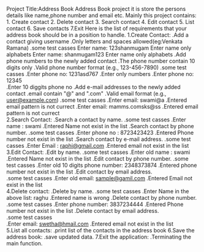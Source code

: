 Project Title:Address Book
    Address Book project it is store the persons details like name,phone number and email etc.
Mainly this project contains:
                        1. Create contact
                        2. Delete contact
                        3. Search contact
                        4. Edit contact
                        5. List contact
                        6. Save contacts
                        7.Exit
Here is the list of requirements that your address book should be in a position to handle. 
1.Create Contact:
                .Add a contact giving username
                    .Only letters and spaces allowed(eg:Venkata Ramana)
                    .some test casses
                        Enter name: 123shanmugam
                        Enter name only alphabets
                        Enter name: shanmugam123
                        Enter name only alphabets
                .Add phone numbers to the newly added contact
                    .The phone number contain 10 digits only
                    .Valid phone number format (e.g., 123-456-7890)
                    .some test casses
                        .Enter phone no: 1231asd767
                        .Enter only numbers
                        .Enter phone no: 12345    
                        .Enter 10 diggits phone no
                .Add e-mail addresses to the newly added contact 
                    .email contain "@" and ".com"
                    .Valid email format (e.g., user@example.com)
                    .some test casses
                        .Enter email: swami@a
                        .Entered email pattern is not currect
                        .Enter email: mamms.comsks@ss
                        .Entered email pattern is not currect     
2.Search Contact:
                .Search a contact by name.
                    .some test casses
                        .Enter name : swami
                        .Entered Name not exist in the list
                .Search contact by phone number.
                    .some test casses
                        .Enter phone no : 8723423423
                        .Entered Phone number not exist in the list
                .Search contact by e-mail address. 
                    .some test casses
                        .Enter Email : raphi@gmail.com
                        .Entered email not exist in the list                                        
3.Edit Contact:
                .Edit by name.
                    .some test casses
                        .Enter old name : swami
                        .Entered Name not exist in the list
                .Edit contact by phone number.
                    .some test casses
                        .Enter old 10 digits phone number: 2348373874
                        .Entered phone number not exist in the list
                .Edit contact by email address.    
                    .some test casses
                        .Enter old email: sample@gamil.com
                        .Entered Email not exist in the list                                       
4.Delete contact:
                .Delete by name.
                    .some test casses
                        .Enter Name in the above list: raghu
                        .Entered name is wrong
                .Delete contact by phone number.
                    .some test casses
                        .Enter phone number: 3837234444
                        .Entered Phone number not exist in the list
                .Delete contact by email address.   
                    .some test casses  
                        .Enter email: swetha@hmail.com
                        .Entered email not exist in the list                                           
5.List all contacts:
                .print list of the contacts in the address book
6.Save the address book:
                .save updated data.
7.Exit the application:
                .Terminating the main function.

